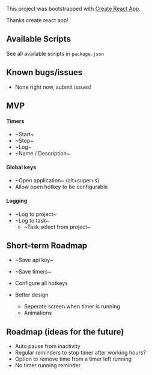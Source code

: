 This project was bootstrapped with [Create React App](https://github.com/facebook/create-react-app).

Thanks create react app!

## Available Scripts

See all available scripts in `package.json`

## Known bugs/issues

- None right now, submit issues!

## MVP

#### Timers

- ~Start~
- ~Stop~
- ~Log~
- ~Name / Description~

#### Global keys

- ~Open application~ (alt+super+s)
- Allow open hotkey to be configurable

#### Logging

- ~Log to project~
- ~Log to task~
    - ~Task select from project~

## Short-term Roadmap

- ~Save api key~
- ~Save timers~
- Configure all hotkeys

- Better design
    - Seperate screen when timer is running
    - Animations

## Roadmap (ideas for the future)

- Auto pause from inactivity
- Regular reminders to stop timer after working hours?
- Option to remove time from a timer left running
- No timer running reminder